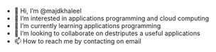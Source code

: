 - 👋 Hi, I’m @majdkhaleel
- 👀 I’m interested in applications programming and cloud computing
- 🌱 I’m currently learning applications programming 
- 💞️ I’m looking to collaborate on destriputes a useful applications  
- 📫 How to reach me by contacting on email 

<!---
majdkhaleel/majdkhaleel is a ✨ special ✨ repository because its `README.md` (this file) appears on your GitHub profile.
You can click the Preview link to take a look at your changes.
--->
